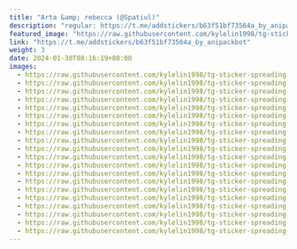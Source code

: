 ```yaml
---
title: "Arta &amp; rebecca (@Spatiul)"
description: "regular: https://t.me/addstickers/b63f51bf73564a_by_anipackbot"
featured_image: "https://raw.githubusercontent.com/kylelin1998/tg-sticker-spreading-worldwide-images/main/img/951bea24-2edd-4ba2-bc3a-c11457d8f94b.jpg"
link: "https://t.me/addstickers/b63f51bf73564a_by_anipackbot"
weight: 3
date: 2024-01-30T08:16:19+08:00
images:
  - https://raw.githubusercontent.com/kylelin1998/tg-sticker-spreading-worldwide-images/main/img/951bea24-2edd-4ba2-bc3a-c11457d8f94b.jpg
  - https://raw.githubusercontent.com/kylelin1998/tg-sticker-spreading-worldwide-images/main/img/392e962f-3e65-4120-9eae-ad26a5fb2316.jpg
  - https://raw.githubusercontent.com/kylelin1998/tg-sticker-spreading-worldwide-images/main/img/59c46952-9356-41e3-9dda-f917f55d7155.jpg
  - https://raw.githubusercontent.com/kylelin1998/tg-sticker-spreading-worldwide-images/main/img/b0e24e8f-0b28-4556-93a5-1b0a25804ba3.jpg
  - https://raw.githubusercontent.com/kylelin1998/tg-sticker-spreading-worldwide-images/main/img/8ce62d1b-23a1-4293-8d99-40f358408073.jpg
  - https://raw.githubusercontent.com/kylelin1998/tg-sticker-spreading-worldwide-images/main/img/cbf318f2-c2cd-4605-9a51-71952e57ecc7.jpg
  - https://raw.githubusercontent.com/kylelin1998/tg-sticker-spreading-worldwide-images/main/img/da74216e-e387-41fd-8987-dddfb5c90706.jpg
  - https://raw.githubusercontent.com/kylelin1998/tg-sticker-spreading-worldwide-images/main/img/a4df615c-9267-4645-adc8-3fe5fa15cbf8.jpg
  - https://raw.githubusercontent.com/kylelin1998/tg-sticker-spreading-worldwide-images/main/img/3e496d4a-6caa-4d32-879b-912cce3d02df.jpg
  - https://raw.githubusercontent.com/kylelin1998/tg-sticker-spreading-worldwide-images/main/img/908c5e60-10f7-4d4b-9639-1a5fb7ad546f.jpg
  - https://raw.githubusercontent.com/kylelin1998/tg-sticker-spreading-worldwide-images/main/img/a37c0cc4-89cb-48fb-8f49-8d24e0442ddc.jpg
  - https://raw.githubusercontent.com/kylelin1998/tg-sticker-spreading-worldwide-images/main/img/7a064a73-b931-4a9b-a81c-0590864d0a43.jpg
  - https://raw.githubusercontent.com/kylelin1998/tg-sticker-spreading-worldwide-images/main/img/11dd690a-1ac7-4f65-8c50-3dfcbff7c763.jpg
  - https://raw.githubusercontent.com/kylelin1998/tg-sticker-spreading-worldwide-images/main/img/00d6d46f-fc9e-4f2e-bd65-17de094c71d3.jpg
  - https://raw.githubusercontent.com/kylelin1998/tg-sticker-spreading-worldwide-images/main/img/9c0c426c-af2d-4a18-a61d-e43d760f73c6.jpg
  - https://raw.githubusercontent.com/kylelin1998/tg-sticker-spreading-worldwide-images/main/img/0341f3de-b7cb-4dd1-a65f-276a78f4ee8e.jpg
  - https://raw.githubusercontent.com/kylelin1998/tg-sticker-spreading-worldwide-images/main/img/ed73de34-9c90-4798-af5b-57a723b7c8cd.jpg
  - https://raw.githubusercontent.com/kylelin1998/tg-sticker-spreading-worldwide-images/main/img/cb02df74-e6e8-4375-a019-fc9e43ba5c32.jpg
  - https://raw.githubusercontent.com/kylelin1998/tg-sticker-spreading-worldwide-images/main/img/37613ec4-c5c2-4032-a930-c21240f546db.jpg
  - https://raw.githubusercontent.com/kylelin1998/tg-sticker-spreading-worldwide-images/main/img/cb573911-56cd-4e80-9677-061a9b55b236.jpg
---
```


